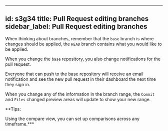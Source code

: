  ---
 id: s3g34
 title: Pull Request editing branches
 sidebar_label: Pull Request editing branches
 ---



When thinking about branches, remember that the `base` branch is where changes should be applied, the `HEAD` branch contains what you would like to be applied.

When you change the `base` repository, you also change notifications for the pull request.

Everyone that can push to the base repository will receive an email notification and see the new pull request in their dashboard the next time they sign in.

When you change any of the information in the branch range, the `Commit` and `Files` changed preview areas will update to show your new range.

**Tips:

Using the compare view, you can set up comparisons across any timeframe.***

<!--
For more information, see "Comparing commits across time."
*** -->
